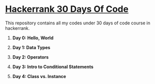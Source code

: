 # [Hackerrank 30 Days Of Code](https://www.hackerrank.com/domains/tutorials/30-days-of-code)

This repository contains all my codes under 30 days of code course in hackerrank.

1. **Day 0: Hello, World**

2. **Day 1: Data Types**

3. **Day 2: Operators**

4. **Day 3: Intro to Conditional Statements**

5. **Day 4: Class vs. Instance**
